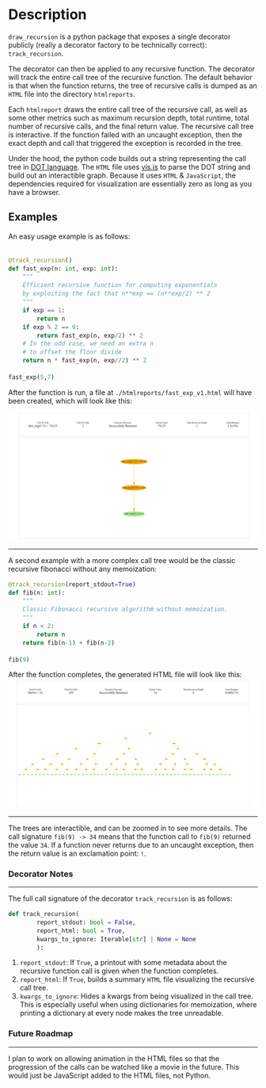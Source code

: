 # Description

`draw_recursion` is a python package that exposes
a single decorator publicly (really a decorator factory to be technically correct): `track_recursion`.

The decorator can then be applied to any recursive function. The decorator will track the entire call tree of the recursive function. The default behavior is that when the function returns, the tree of recursive calls is dumped as an `HTML` file into the directory `htmlreports`.

Each `htmlreport` draws the entire call tree of the recursive call, as well as some other metrics such as maximum recursion depth, total runtime, total number of recursive calls, and the final return value.
The recursive call tree is interactive. If the function failed with an uncaught exception, then the exact depth and call that triggered the exception is recorded in the tree.

Under the hood, the python code builds out a string representing the call tree in [DOT language](<https://en.wikipedia.org/wiki/DOT_(graph_description_language)>). The `HTML` file uses [vis.js](https://visjs.org/) to parse the DOT string and build out an interactible graph. Because it uses `HTML` & `JavaScript`, the dependencies required for visualization are essentially zero as long as you have a browser.

## Examples

An easy usage example is as follows:

```python

@track_recursion()
def fast_exp(n: int, exp: int):
    """
    Efficient recursive function for computing exponentials
    by exploiting the fact that n**exp == (n**exp/2) ** 2
    """
    if exp == 1:
        return n
    if exp % 2 == 0:
        return fast_exp(n, exp/2) ** 2
    # In the odd case, we need an extra n
    # to offset the floor divide
    return n * fast_exp(n, exp//2) ** 2

fast_exp(5,7)
```

After the function is run, a file at `./htmlreports/fast_exp_v1.html` will have been created, which will look like this:

![Fast Exponential Screenshot](./examples/fast_exp_screenshot.png)

---

A second example with a more complex call tree would be
the classic recursive fibonacci without any memoization:

```python
@track_recursion(report_stdout=True)
def fib(n: int):
    """
    Classic Fibonacci recursive algorithm without memoization.
    """
    if n < 2:
        return n
    return fib(n-1) + fib(n-2)

fib(9)
```

After the function completes, the generated HTML file will look like this:
![Fib 9](./examples/fib_9_screenshot.png)

---

The trees are interactible, and can be zoomed in to see more details. The
call signature `fib(9) -> 34` means that the function call to `fib(9)` returned the value `34`. If a function never returns due to an uncaught exception, then the return value is an exclamation point: `!`.

### Decorator Notes

---

The full call signature of the decorator `track_recursion` is as follows:

```python
def track_recursion(
        report_stdout: bool = False,
        report_html: bool = True,
        kwargs_to_ignore: Iterable[str] | None = None
        ):

```

1. `report_stdout`: If `True`, a printout with some metadata about the recursive function call is given when the function completes.
2. `report_html`: If `True`, builds a summary `HTML` file visualizing the recursive call tree.
3. `kwargs_to_ignore`: Hides a kwargs from being visualized in the call tree. This is especially useful when using dictionaries for memoization, where printing a dictionary at every node makes the tree unreadable.

### Future Roadmap

---

I plan to work on allowing animation in the HTML files so that the progression of the calls can be watched like a movie in the future. This would just be JavaScript added to the HTML files, not Python.
